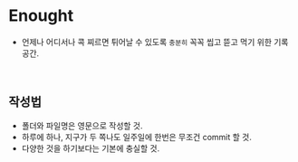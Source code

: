 # Enought
- 언제나 어디서나 콕 찌르면 튀어날 수 있도록 `충분히` 꼭꼭 씹고 뜯고 먹기 위한 기록 공간.

<br>

## 작성법
- 폴더와 파일명은 영문으로 작성할 것.
- 하루에 하나, 지구가 두 쪽나도 일주일에 한번은 무조건 commit 할 것.
- 다양한 것을 하기보다는 기본에 충실할 것.
